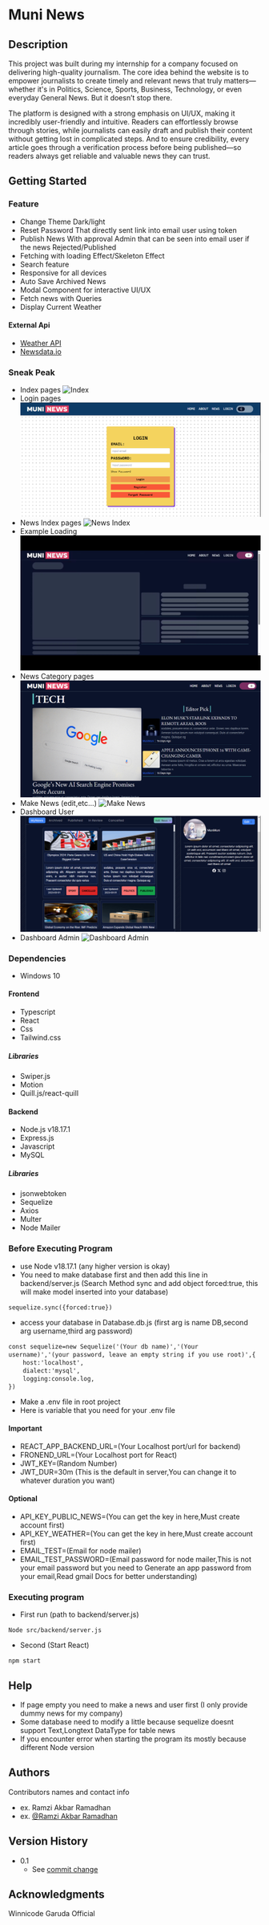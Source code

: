 # Muni News
## Description
This project was built during my internship for a company focused on delivering high-quality journalism. The core idea behind the website is to empower journalists to create timely and relevant news that truly matters—whether it's in Politics, Science, Sports, Business, Technology, or even everyday General News. But it doesn’t stop there.

The platform is designed with a strong emphasis on UI/UX, making it incredibly user-friendly and intuitive. Readers can effortlessly browse through stories, while journalists can easily draft and publish their content without getting lost in complicated steps. And to ensure credibility, every article goes through a verification process before being published—so readers always get reliable and valuable news they can trust.
## Getting Started
### Feature
* Change Theme Dark/light
* Reset Password That directly sent link into email user using token
* Publish News With approval Admin that can be seen into email user if the news Rejected/Published
* Fetching with loading Effect/Skeleton Effect
* Search feature
* Responsive for all devices
* Auto Save Archived News
* Modal Component for interactive UI/UX
* Fetch news with Queries
* Display Current Weather
#### External Api
* [Weather API](https://www.weatherapi.com/)
* [Newsdata.io](https://newsdata.io/)
### Sneak Peak 
* Index pages
![Index](assets/indexchangetheme.gif)
* Login pages
![Login](assets/Loginscreen.png)
* News Index pages
![News Index](assets/newsindex.gif)
* Example Loading
![Loading](assets/skeletonloading.gif)
* News Category pages
![News Category](assets/newscategory.png)
* Make News (edit,etc...)
![Make News](assets/makenews.gif)
* Dashboard User
![Dashboard User](assets/dashboarduser.png)
* Dashboard Admin
![Dashboard Admin](assets/dashboardadmin.gif)
### Dependencies
* Windows 10
#### Frontend
* Typescript
* React
* Css
* Tailwind.css
##### Libraries
* Swiper.js
* Motion
* Quill.js/react-quill
#### Backend
* Node.js v18.17.1
* Express.js
* Javascript
* MySQL
##### Libraries
* jsonwebtoken
* Sequelize
* Axios
* Multer
* Node Mailer
### Before Executing Program
* use Node v18.17.1 (any higher version is okay)
* You need to make database first and then add this line in backend/server.js (Search Method sync and add object forced:true, this will make model inserted into your database)
```
sequelize.sync({forced:true})
```
* access your database in Database.db.js (first arg is name DB,second arg username,third arg password)
```
const sequelize=new Sequelize('(Your db name)','(Your username)','(your password, leave an empty string if you use root)',{
    host:'localhost',
    dialect:'mysql',
    logging:console.log,
})
```
* Make a .env file in root project
* Here is variable that you need for your .env file
#### Important 
* REACT_APP_BACKEND_URL=(Your Localhost port/url for backend)
* FRONEND_URL=(Your Localhost port for React)
* JWT_KEY=(Random Number)
* JWT_DUR=30m (This is the default in server,You can change it to whatever duration you want)
#### Optional
* API_KEY_PUBLIC_NEWS=(You can get the key in here,Must create account first)
* API_KEY_WEATHER=(You can get the key in here,Must create account first)
* EMAIL_TEST=(Email for node mailer)
* EMAIL_TEST_PASSWORD=(Email password for node mailer,This is not your email password but you need to Generate an app password from your email,Read gmail Docs for better understanding)
### Executing program
* First run (path to backend/server.js)
```
Node src/backend/server.js
```
* Second (Start React)
```
npm start
```
## Help
* If page empty you need to make a news and user first (I only provide dummy news for my company)
* Some database need to modify a little because sequelize doesnt support Text,Longtext DataType for table news
* If you encounter error when starting the program its mostly because different Node version
## Authors
Contributors names and contact info
* ex. Ramzi Akbar Ramadhan
* ex. [@Ramzi Akbar Ramadhan](https://www.linkedin.com/in/ramzi-akbar-ramadhan-b8b05a243/)
## Version History
* 0.1
    * See [commit change](https://github.com/MuniMunii/MuniNews/commits/main/)

## Acknowledgments
Winnicode Garuda Official